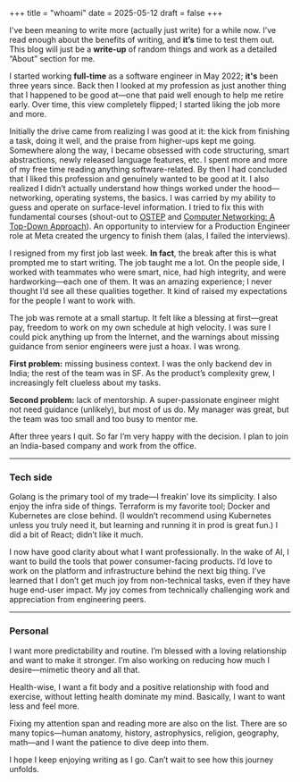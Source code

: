 +++
title = "whoami"
date = 2025-05-12
draft = false
+++

I've been meaning to write more (actually just write) for a while now. I’ve read enough about the benefits of writing, and **it’s** time to test them out. This blog will just be a **write-up** of random things and work as a detailed “About” section for me.

I started working **full-time** as a software engineer in May 2022; **it's** been three years since. Back then I looked at my profession as just another thing that I happened to be good at—one that paid well enough to help me retire early. Over time, this view completely flipped; I started liking the job more and more.

Initially the drive came from realizing I was good at it: the kick from finishing a task, doing it well, and the praise from higher-ups kept me going. Somewhere along the way, I became obsessed with code structuring, smart abstractions, newly released language features, etc. I spent more and more of my free time reading anything software-related. By then I had concluded that I liked this profession and genuinely wanted to be good at it. I also realized I didn’t actually understand how things worked under the hood—networking, operating systems, the basics. I was carried by my ability to guess and operate on surface-level information. I tried to fix this with fundamental courses (shout-out to [OSTEP](https://pages.cs.wisc.edu/~remzi/OSTEP/) and [Computer Networking: A Top-Down Approach](https://www.youtube.com/watch?v=74sEFYBBRAY)). An opportunity to interview for a Production Engineer role at Meta created the urgency to finish them (alas, I failed the interviews).

I resigned from my first job last week. **In fact**, the break after this is what prompted me to start writing. The job taught me a lot. On the people side, I worked with teammates who were smart, nice, had high integrity, and were hardworking—each one of them. It was an amazing experience; I never thought I’d see all these qualities together. It kind of raised my expectations for the people I want to work with.

The job was remote at a small startup. It felt like a blessing at first—great pay, freedom to work on my own schedule at high velocity. I was sure I could pick anything up from the Internet, and the warnings about missing guidance from senior engineers were just a hoax. I was wrong.

**First problem:** missing business context. I was the only backend dev in India; the rest of the team was in SF. As the product’s complexity grew, I increasingly felt clueless about my tasks.

**Second problem:** lack of mentorship. A super-passionate engineer might not need guidance (unlikely), but most of us do. My manager was great, but the team was too small and too busy to mentor me.

After three years I quit. So far I’m very happy with the decision. I plan to join an India-based company and work from the office.

---

### Tech side

Golang is the primary tool of my trade—I freakin’ love its simplicity. I also enjoy the infra side of things. Terraform is my favorite tool; Docker and Kubernetes are close behind. (I wouldn’t recommend using Kubernetes unless you truly need it, but learning and running it in prod is great fun.) I did a bit of React; didn’t like it much.

I now have good clarity about what I want professionally. In the wake of AI, I want to build the tools that power consumer-facing products. I’d love to work on the platform and infrastructure behind the next big thing. I’ve learned that I don’t get much joy from non-technical tasks, even if they have huge end-user impact. My joy comes from technically challenging work and appreciation from engineering peers.

---

### Personal

I want more predictability and routine. I’m blessed with a loving relationship and want to make it stronger. I’m also working on reducing how much I desire—mimetic theory and all that.

Health-wise, I want a fit body and a positive relationship with food and exercise, without letting health dominate my mind. Basically, I want to want less and feel more.

Fixing my attention span and reading more are also on the list. There are so many topics—human anatomy, history, astrophysics, religion, geography, math—and I want the patience to dive deep into them.

I hope I keep enjoying writing as I go. Can’t wait to see how this journey unfolds.
